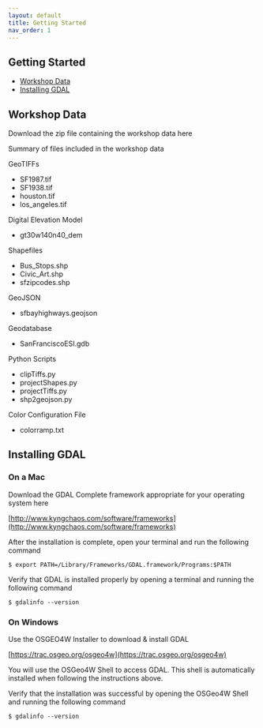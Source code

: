 ```yaml
---
layout: default
title: Getting Started
nav_order: 1
---
```


## Getting Started

* [Workshop Data](#workshop-data)
* [Installing GDAL](#installing-gdal)

## Workshop Data

Download the zip file containing the workshop data here

Summary of files included in the workshop data

GeoTIFFs
- SF1987.tif
- SF1938.tif
- houston.tif
- los_angeles.tif

Digital Elevation Model
- gt30w140n40_dem

Shapefiles
- Bus_Stops.shp
- Civic_Art.shp
- sfzipcodes.shp

GeoJSON
- sfbayhighways.geojson

Geodatabase
- SanFranciscoESI.gdb

Python Scripts
- clipTiffs.py
- projectShapes.py
- projectTiffs.py
- shp2geojson.py

Color Configuration File
- colorramp.txt


## Installing GDAL

### On a Mac

Download the GDAL Complete framework appropriate for your operating system here

[http://www.kyngchaos.com/software/frameworks](http://www.kyngchaos.com/software/frameworks)

After the installation is complete, open your terminal and run the following command

 ```
 $ export PATH=/Library/Frameworks/GDAL.framework/Programs:$PATH
 ```

Verify that GDAL is installed properly by opening a terminal and running the following command

```
$ gdalinfo --version
```

### On Windows



Use the OSGEO4W Installer to download & install GDAL

[https://trac.osgeo.org/osgeo4w](https://trac.osgeo.org/osgeo4w)

You will use the OSGeo4W Shell to access GDAL. This shell is automatically installed when following the instructions above. 

Verify that the installation was successful by opening the OSGeo4W Shell and running the following command

```
$ gdalinfo --version
```
